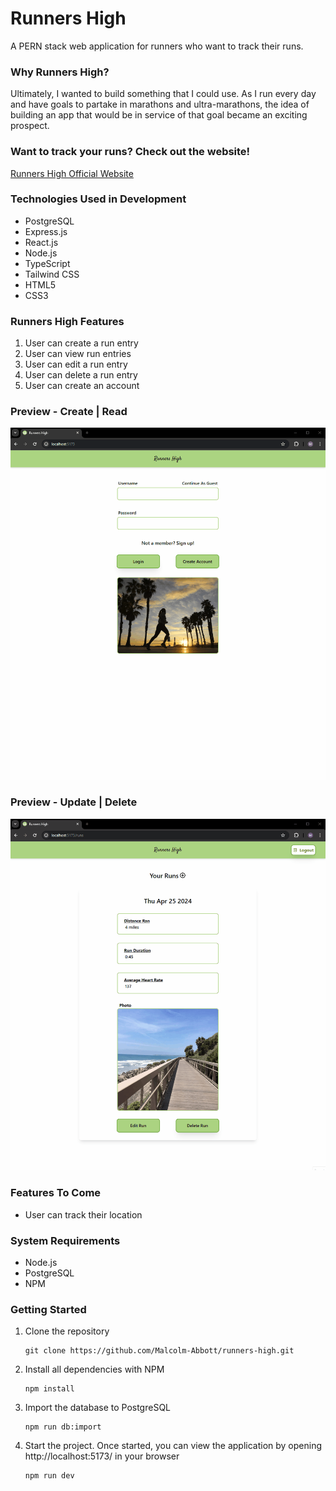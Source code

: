 # Runners High

A PERN stack web application for runners who want to track their runs.

### Why Runners High?

Ultimately, I wanted to build something that I could use. As I run every day and have goals to partake in marathons and ultra-marathons, the idea of building an app that would be in service of that goal became an exciting prospect.

### Want to track your runs? Check out the website!

[Runners High Official Website](http://runners-high-dev.us-west-1.elasticbeanstalk.com/)

### Technologies Used in Development

- PostgreSQL
- Express.js
- React.js
- Node.js
- TypeScript
- Tailwind CSS
- HTML5
- CSS3

### Runners High Features

1. User can create a run entry
2. User can view run entries
3. User can edit a run entry
4. User can delete a run entry
5. User can create an account

### Preview - Create | Read

![Add A Run Entry](/client/public/runners-high-readme-login-add.gif)

### Preview - Update | Delete

![Edit, Delete A Run Entry](/client/public/runners-high-readme-edit-delete-logout.gif)

### Features To Come

- User can track their location

### System Requirements

- Node.js
- PostgreSQL
- NPM

### Getting Started

1. Clone the repository
   ```shell
   git clone https://github.com/Malcolm-Abbott/runners-high.git
   ```
2. Install all dependencies with NPM
   ```shell
   npm install
   ```
3. Import the database to PostgreSQL
   ```shell
   npm run db:import
   ```
4. Start the project. Once started, you can view the application by opening http://localhost:5173/ in your browser
   ```shell
   npm run dev
   ```
